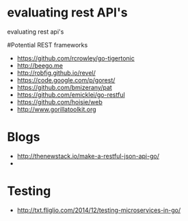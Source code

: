 # evaluating rest API's
evaluating rest api's

#Potential REST frameworks

* https://github.com/rcrowley/go-tigertonic
* http://beego.me
* http://robfig.github.io/revel/
* https://code.google.com/p/gorest/
* https://github.com/bmizerany/pat
* https://github.com/emicklei/go-restful
* https://github.com/hoisie/web
* http://www.gorillatoolkit.org

# Blogs

* http://thenewstack.io/make-a-restful-json-api-go/
* 
# Testing

* http://txt.fliglio.com/2014/12/testing-microservices-in-go/
